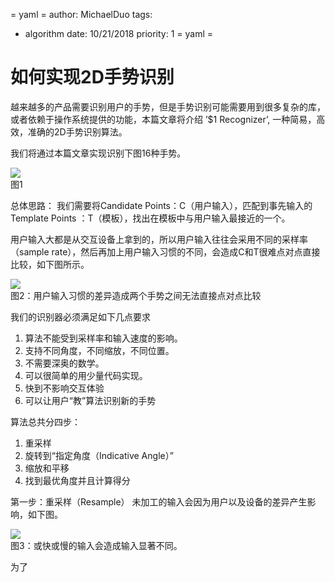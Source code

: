 = yaml =
author: MichaelDuo
tags:
  - algorithm
date: 10/21/2018
priority: 1
= yaml =

如何实现2D手势识别
===============

[1]:https://i.imgur.com/BazXsto.png
[2]:https://i.imgur.com/ke2IVgG.png
[3]:https://i.imgur.com/4cc1gB2.png

越来越多的产品需要识别用户的手势，但是手势识别可能需要用到很多复杂的库，或者依赖于操作系统提供的功能，本篇文章将介绍 ’$1 Recognizer’, 一种简易，高效，准确的2D手势识别算法。

我们将通过本篇文章实现识别下图16种手势。

![][1]   
图1

总体思路：
我们需要将Candidate Points：C（用户输入），匹配到事先输入的Template Points ：T（模板），找出在模板中与用户输入最接近的一个。

用户输入大都是从交互设备上拿到的，所以用户输入往往会采用不同的采样率（sample rate），然后再加上用户输入习惯的不同，会造成C和T很难点对点直接比较，如下图所示。

![][2]   
图2：用户输入习惯的差异造成两个手势之间无法直接点对点比较

我们的识别器必须满足如下几点要求
1. 算法不能受到采样率和输入速度的影响。
2. 支持不同角度，不同缩放，不同位置。
3. 不需要深奥的数学。
4. 可以很简单的用少量代码实现。
5. 快到不影响交互体验
6. 可以让用户“教”算法识别新的手势

算法总共分四步：
1. 重采样
2. 旋转到“指定角度（Indicative Angle）”
3. 缩放和平移
4. 找到最优角度并且计算得分

第一步：重采样（Resample）
未加工的输入会因为用户以及设备的差异产生影响，如下图。

![][3]   
图3：或快或慢的输入会造成输入显著不同。

为了